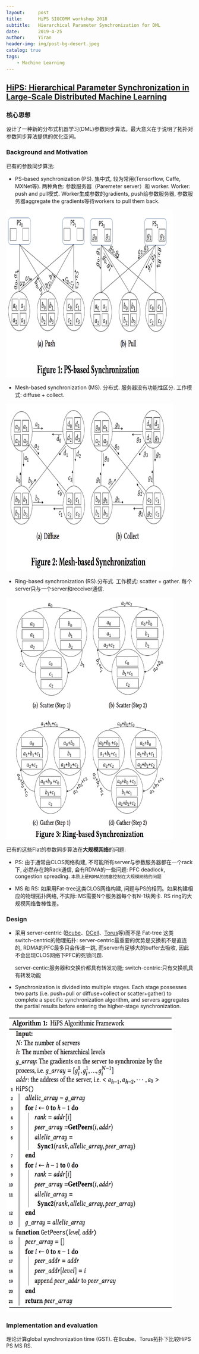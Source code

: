 ```yaml
---
layout:     post
title:      HiPS SIGCOMM workshop 2018
subtitle:   Hierarchical Parameter Synchronization for DML
date:       2019-4-25
author:     Yiran
header-img: img/post-bg-desert.jpeg
catalog: true
tags:
    - Machine Learning
---
```


## [HiPS: Hierarchical Parameter Synchronization in Large-Scale Distributed Machine Learning](https://dl.acm.org/citation.cfm?id=3229544)
### 核心思想 

设计了一种新的分布式机器学习(DML)参数同步算法。最大意义在于说明了拓扑对参数同步算法提供的优化空间。

### Background and Motivation

已有的参数同步算法:

- PS-based synchronization (PS). 集中式, 较为常用(Tensorflow, Caffe, MXNet等). 两种角色: 参数服务器（Paremeter server）和 worker. Worker: push and pull模式. Worker生成参数的gradients, push给参数服务器, 参数服务器aggregate the gradients等待workers to pull them back.

<img width="450" height="450" src="/img/post-HIPS-1.png"/>

- Mesh-based synchronization (MS). 分布式. 服务器没有功能性区分. 工作模式: diffuse + collect. 

<img width="450" height="450" src="/img/post-HIPS-2.png"/>

- Ring-based synchronization (RS).分布式. 工作模式: scatter + gather. 每个server只与一个server和receiver通信. 

<img width="450" height="650" src="/img/post-HIPS-3.png"/>

已有的这些Flat的参数同步算法在**大规模网络**的问题:

- PS: 由于通常由CLOS网络构建, 不可能所有server与参数服务器都在一个rack下, 必然存在跨Rack通信, 会有RDMA的一些问题: PFC deadlock, congestion spreading. ```本质上是RDMA的拥塞控制在大规模网络的问题```

- MS 和 RS: 如果用Fat-tree这类CLOS网络构建, 问题与PS的相同。如果构建相应的物理拓扑网络, 不实际: MS需要N个服务器每个有N-1块网卡. RS ring的大规模网络鲁棒性差。

### Design

- 采用 server-centric ([Bcube](http://ccr.sigcomm.org/online/files/p63.pdf)、[DCell](http://www.sigcomm.org/sites/default/files/ccr/papers/2008/October/1402946-1402968.pdf)、[Torus](http://bnrg.cs.berkeley.edu/~randy/Courses/CS294.S13/7.2.pdf)等)而不是 Fat-tree 这类 switch-centric的物理拓扑: server-centric最重要的优势是交换机不是直连的, RDMA的PFC最多只会传递一跳, 而server有足够大的buffer去吸收, 因此不会出现CLOS网络下PFC的死锁问题.

  server-centic:服务器和交换价都具有转发功能; switch-centric:只有交换机具有转发功能

- Synchronization is divided into multiple stages. Each stage possesses two parts (i.e. push+pull or diffuse+collect or scatter+gather) to complete a specific synchronization algorithm, and servers aggregates the partial results before entering the higher-stage synchronization.

<img width="450" height="800" src="/img/post-HIPS-4.png"/>


### Implementation and evaluation

理论计算global synchronization time (GST). 在Bcube、Torus拓扑下比较HiPS PS MS RS.



